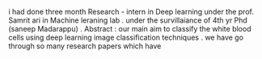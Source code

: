 i had done three month  Research - intern in Deep learning under the prof. Samrit ari in Machine leraning lab . under the survillaiance of 4th yr Phd (saneep Madarappu) . 
Abstract : our main aim to classify the white blood cells using deep learning image classification techniques . 
 we have go through so many research papers which have 
